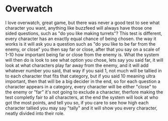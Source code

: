 # Overwatch

I love overwatch, great game, but there was never a good test to see what character you want, anything like buzzfeed will always
have those one sided questions, such as "do you like making turrets"? This test is different, every character has an exactly equal chance
of being chosen. the way it works is it will ask you a question such as "do you like to be far from the enemy, or close" you then say
far or close, after that you say on a scale of 1-10 how important being far or close from the enemy is. What the system will then do is
look to see what option you chose, lets say you said far, it will look at what characters play far away from the enemy, and it will add
whatever number you said, that way if you said 1, not much will be tallied in to each character that fits that category, but if you said
10 meaning ultra important, then that will be a big decider in the end, so for each question a character appears in a category, every
character will be either "close" to the enemy or "far" it's not going to exclude a character, therfore making the test completly fair to
all characters, at the end the system will look at who got the most points, and tell you so, if you care to see how high each character
tallied you may say "tally" and it will show you every character, neatly divided into their role.
